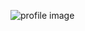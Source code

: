 ![profile image](https://avatars.githubusercontent.com/u/81573468?s=400&u=21aba58fef24c48b050ac11f7c518f6b424f616d&v=4)
